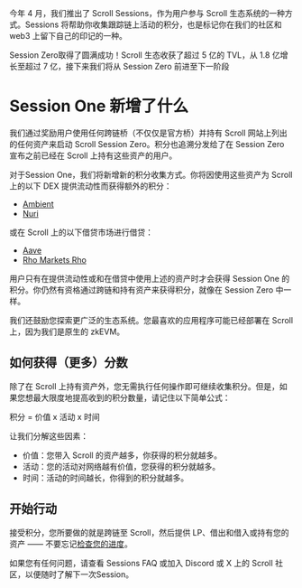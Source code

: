 
今年 4 月，我们推出了 Scroll Sessions，作为用户参与 Scroll 生态系统的一种方式。Sessions 将帮助你收集跟踪链上活动的积分，也是标记你在我们的社区和 web3 上留下自己的印记的一种。

Session Zero取得了圆满成功！Scroll 生态收获了超过 5 亿的 TVL，从 1.8 亿增长至超过 7 亿，接下来我们将从 Session Zero 前进至下一阶段


# Session One 新增了什么

我们通过奖励用户使用任何跨链桥（不仅仅是官方桥）并持有 Scroll 网站上列出的任何资产来启动 Scroll Session Zero。积分也追溯分发给了在 Session Zero 宣布之前已经在 Scroll 上持有这些资产的用户。

对于Session One，我们将新增新的积分收集方式。你将因使用这些资产为 Scroll 上的以下 DEX 提供流动性而获得额外的积分：

- [Ambient](https://scroll.ambient.finance/)
- [Nuri](https://www.nuri.exchange/swap)

或在 Scroll 上的以下借贷市场进行借贷：

- [Aave](https://aave.com/)
- [Rho Markets Rho](https://www.rhomarkets.xyz/)

用户只有在提供流动性或和在借贷中使用上述的资产时才会获得 Session One 的积分。你仍然有资格通过跨链和持有资产来获得积分，就像在 Session Zero 中一样。

我们还鼓励您探索更广泛的生态系统。您最喜欢的应用程序可能已经部署在 Scroll 上，因为我们是原生的 zkEVM。

## 如何获得（更多）分数


除了在 Scroll 上持有资产外，您无需执行任何操作即可继续收集积分。但是，如果您想最大限度地提高收到的积分数量，请记住以下简单公式：

积分 = 价值 x 活动 x 时间

让我们分解这些因素：

- 价值：您带入 Scroll 的资产越多，你获得的积分就越多。
- 活动：您的活动对网络越有价值，您获得的积分就越多。
- 时间：活动的时间越长，你得到的积分就越多。

## 开始行动

接受积分，您所要做的就是跨链至 Scroll，然后提供 LP、借出和借入或持有您的资产 —— 不要忘记[检查您的进度](https://scroll.io/sessions)。

如果您有任何问题，请查看 Sessions FAQ 或加入 Discord 或 X 上的 Scroll 社区，以便随时了解下一次Session。

